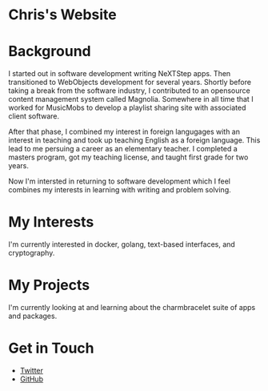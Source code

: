 # Chris's Website

# Background
I started out in software development writing NeXTStep apps.  Then transitioned to WebObjects development for several years.  Shortly before taking a break from the software industry, I contributed to an opensource content management system called Magnolia.  Somewhere in all time that I worked for MusicMobs to develop a playlist sharing site with associated client software.

After that phase, I combined my interest in foreign langugages with an interest in teaching and took up teaching English as a foreign language.  This lead to me persuing a career as an elementary teacher.  I completed a masters program, got my teaching license, and taught first grade for two years.

Now I'm intersted in returning to software development which I feel combines my interests in learning with writing and problem solving.

# My Interests
I'm currently interested in docker, golang, text-based interfaces, and cryptography.

# My Projects
I'm currently looking at and learning about the charmbracelet suite of apps and packages.

# Get in Touch
<ul>
<li><a href="https://twiter.com/{{site.twitter_username}}">Twitter</a></li>
<li><a href="https://github.com.com/{{site.github_username}}">GitHub</a></li>
</ul>

